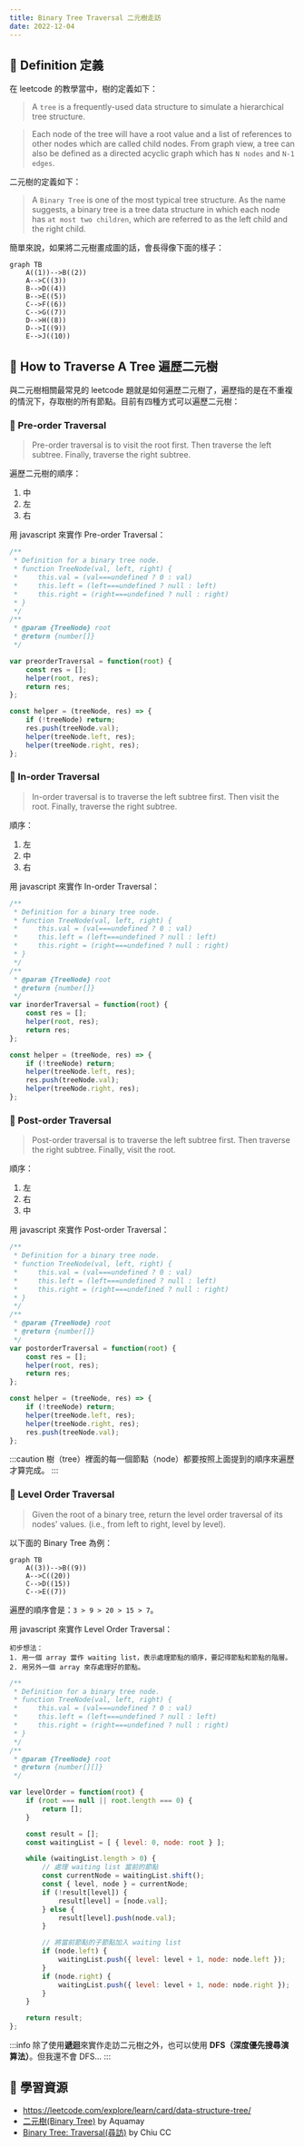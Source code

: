 ```yaml
---
title: Binary Tree Traversal 二元樹走訪
date: 2022-12-04
---
```


## 🐳 Definition 定義

在 leetcode 的教學當中，樹的定義如下：

> A `tree` is a frequently-used data structure to simulate a hierarchical tree structure.

> Each node of the tree will have a root value and a list of references to other nodes which are called child nodes. From graph view, a tree can also be defined as a directed acyclic graph which has `N nodes` and `N-1 edges`.

二元樹的定義如下：

> A `Binary Tree` is one of the most typical tree structure. As the name suggests, a binary tree is a tree data structure in which each node has `at most two children`, which are referred to as the left child and the right child.

簡單來說，如果將二元樹畫成圖的話，會長得像下面的樣子：

```mermaid
graph TB
    A((1))-->B((2))
    A-->C((3))
    B-->D((4))
    B-->E((5))
    C-->F((6))
    C-->G((7))
    D-->H((8))
    D-->I((9))
    E-->J((10))
```

## 🐳 How to Traverse A Tree 遍歷二元樹

與二元樹相關最常見的 leetcode 題就是如何遍歷二元樹了，遍歷指的是在不重複的情況下，存取樹的所有節點。目前有四種方式可以遍歷二元樹：

### 🦀 Pre-order Traversal

> Pre-order traversal is to visit the root first. Then traverse the left subtree. Finally, traverse the right subtree.

遍歷二元樹的順序：
1. 中
2. 左
3. 右

用 javascript 來實作 Pre-order Traversal：
```javascript
/**
 * Definition for a binary tree node.
 * function TreeNode(val, left, right) {
 *     this.val = (val===undefined ? 0 : val)
 *     this.left = (left===undefined ? null : left)
 *     this.right = (right===undefined ? null : right)
 * }
 */
/**
 * @param {TreeNode} root
 * @return {number[]}
 */

var preorderTraversal = function(root) {
    const res = [];
    helper(root, res);
    return res;
};

const helper = (treeNode, res) => {
    if (!treeNode) return;
    res.push(treeNode.val);
    helper(treeNode.left, res);
    helper(treeNode.right, res);
};
```

### 🦀 In-order Traversal

> In-order traversal is to traverse the left subtree first. Then visit the root. Finally, traverse the right subtree.

順序：
1. 左
2. 中
3. 右

用 javascript 來實作 In-order Traversal：
```javascript
/**
 * Definition for a binary tree node.
 * function TreeNode(val, left, right) {
 *     this.val = (val===undefined ? 0 : val)
 *     this.left = (left===undefined ? null : left)
 *     this.right = (right===undefined ? null : right)
 * }
 */
/**
 * @param {TreeNode} root
 * @return {number[]}
 */
var inorderTraversal = function(root) {
    const res = [];
    helper(root, res);
    return res;
};

const helper = (treeNode, res) => {
    if (!treeNode) return;
    helper(treeNode.left, res);
    res.push(treeNode.val);
    helper(treeNode.right, res);
};
```

### 🦀 Post-order Traversal

> Post-order traversal is to traverse the left subtree first. Then traverse the right subtree. Finally, visit the root.

順序：
1. 左
2. 右
3. 中

用 javascript 來實作 Post-order Traversal：
```javascript
/**
 * Definition for a binary tree node.
 * function TreeNode(val, left, right) {
 *     this.val = (val===undefined ? 0 : val)
 *     this.left = (left===undefined ? null : left)
 *     this.right = (right===undefined ? null : right)
 * }
 */
/**
 * @param {TreeNode} root
 * @return {number[]}
 */
var postorderTraversal = function(root) {
    const res = [];
    helper(root, res);
    return res;
};

const helper = (treeNode, res) => {
    if (!treeNode) return;
    helper(treeNode.left, res);
    helper(treeNode.right, res);
    res.push(treeNode.val);
};
```

:::caution
樹（tree）裡面的每一個節點（node）都要按照上面提到的順序來遍歷才算完成。
:::

### 🦀 Level Order Traversal

> Given the root of a binary tree, return the level order traversal of its nodes' values. (i.e., from left to right, level by level).

以下面的 Binary Tree 為例：

```mermaid
graph TB
    A((3))-->B((9))
    A-->C((20))
    C-->D((15))
    C-->E((7))
```

遍歷的順序會是：`3 > 9 > 20 > 15 > 7`。

用 javascript 來實作 Level Order Traversal：

```
初步想法：
1. 用一個 array 當作 waiting list，表示處理節點的順序，要記得節點和節點的階層。
2. 用另外一個 array 來存處理好的節點。
```

```javascript
/**
 * Definition for a binary tree node.
 * function TreeNode(val, left, right) {
 *     this.val = (val===undefined ? 0 : val)
 *     this.left = (left===undefined ? null : left)
 *     this.right = (right===undefined ? null : right)
 * }
 */
/**
 * @param {TreeNode} root
 * @return {number[][]}
 */

var levelOrder = function(root) {
    if (root === null || root.length === 0) {
        return [];
    }

    const result = [];
    const waitingList = [ { level: 0, node: root } ];

    while (waitingList.length > 0) {
        // 處理 waiting list 當前的節點
        const currentNode = waitingList.shift();
        const { level, node } = currentNode;
        if (!result[level]) {
            result[level] = [node.val];
        } else {
            result[level].push(node.val);
        }

        // 將當前節點的子節點加入 waiting list
        if (node.left) {
            waitingList.push({ level: level + 1, node: node.left });
        }       
        if (node.right) {
            waitingList.push({ level: level + 1, node: node.right });
        }
    }

    return result;
};
```

:::info
除了使用**遞迴**來實作走訪二元樹之外，也可以使用 **DFS（深度優先搜尋演算法）**。但我還不會 DFS...
:::

## 🐳 學習資源
- https://leetcode.com/explore/learn/card/data-structure-tree/
- [二元樹(Binary Tree)](https://hackmd.io/@Aquamay/HyCgHXfid) by Aquamay
- [Binary Tree: Traversal(尋訪)](http://alrightchiu.github.io/SecondRound/binary-tree-traversalxun-fang.html) by Chiu CC
